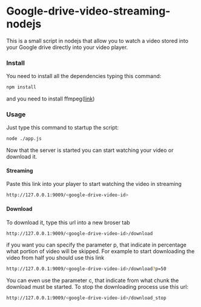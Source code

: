 # Google-drive-video-streaming-nodejs
This is a small script in nodejs that allow you to watch a video stored into your Google drive directly into your video player.

### Install
You need to install all the dependencies typing this command:
```bash
npm install
```
and you need to install ffmpeg([link](https://www.ffmpeg.org/))

### Usage
Just type this command to startup the script:
```bash
node ./app.js
```
Now that the server is started you can start watching your video or download it.

#### Streaming
Paste this link into your player to start watching the video in streaming
```bash
http://127.0.0.1:9009/<google-drive-video-id>
```
#### Download
To download it, type this url into a new broser tab
```bash
http://127.0.0.1:9009/<google-drive-video-id>/download
```
if you want you can specify the parameter p, that indicate in percentage what portion of video will be skipped.
For example to start downloading the video from half you should use this link

```bash
http://127.0.0.1:9009/<google-drive-video-id>/download?p=50
```
You can even use the parameter c, that indicate from what chunk the download must be started.
To stop the downloading process use this url:
```bash
http://127.0.0.1:9009/<google-drive-video-id>/download_stop
```
